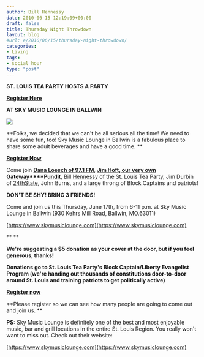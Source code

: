 ```yaml
---
author: Bill Hennessy
date: 2010-06-15 12:19:09+00:00
draft: false
title: Thursday Night Throwdown
layout: blog
#url: e/2010/06/15/thursday-night-throwdown/
categories:
- Living
tags:
- social hour
type: "post"
---
```


**ST. LOUIS TEA PARTY HOSTS A PARTY**

**[Register Here](https://stlouisteaparty.eventbrite.com/)**

**AT SKY MUSIC LOUNGE IN BALLWIN**


[![](https://hennessysview.com/wp-content/uploads/2010/06/sky1.jpg)
](https://hennessysview.com/wp-content/uploads/2010/06/sky1.jpg)


**Folks, we decided that we can't be all serious all the time! We need to have some fun, too! Sky Music Lounge in Ballwin is a fabulous place to share some adult beverages and have a good time. **

**[Register Now](https://stlouisteaparty.eventbrite.com/)**

Come join **[Dana Loesch of 97.1 FM](https://thedanashow.wordpress.com/)**, **[J](https://gatewaypundit.firstthings.com/)[im Hoft, our very own](https://gatewaypundit.firstthings.com/)[ ](https://gatewaypundit.firstthings.com/)[Gateway](https://gatewaypundit.firstthings.com/)****[Pundit](https://gatewaypundit.firstthings.com/)**, Bill [Hennessy](https://www.stlouisteaparty.com) of the St. Louis Tea Party, Jim Durbin of [24th](https://www.24thstate.com)[S](https://www.24thstate.com)[tate](https://www.24thstate.com), John Burns, and a large throng of Block Captains and patriots!

**DON'T BE SHY! BRING 3 FRIENDS!**

Come and join us this Thursday, June 17th, from 6-11 p.m. at Sky Music Lounge in Ballwin (930 Kehrs Mill Road, Ballwin, MO.63011)

[https://www.skymusiclounge.com](https://www.skymusiclounge.com)

**
**

**We're suggesting a $5 donation as your cover at the door, but if you feel generous, thanks!**

**Donations go to St. Louis Tea Party's Block Captain/Liberty Evangelist Program (we're handing out thousands of constitutions door-to-door around St. Louis and training patriots to get politically active)**

**[Register now](https://stlouisteaparty.eventbrite.com/)**

**Please register so we can see how many people are going to come out and join us. **

**PS:** Sky Music Lounge is definitely one of the best and most enjoyable music, bar and grill locations in the entire St. Louis Region. You really won't want to miss out. Check out their website:

[https://www.skymusiclounge.com](https://www.skymusiclounge.com)
